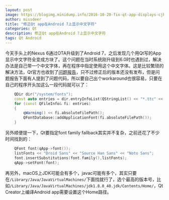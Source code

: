 ```yaml
---
layout: post
image: https://blogimg.minidump.info/2016-10-20-fix-qt-app-displays-cjk-chars-on-android7.md
author: missdeer
title: "修正Qt app在Android 7上显示中文字符"
categories: Qt
description: 修正Qt app在Android 7上显示中文字符
tags: Qt Android
---
```

今天手头上的Nexus 6通过OTA升级到了Android 7，之后发现几个用Qt写的App显示中文字符全变成方块了。这个问题在当时系统刚升级到6.0时也遇到过，解决办法是自己带一个中文字体，再在程序中指定使用这个中文字体。这是比较繁琐的解决方法，Qt官方也收到了[问题报告](https://bugreports.qt.io/browse/QTBUG-53511)，只不过修正后的版本还没有发布，但是问题报告下面有人提到了问题代码，所以要自己出个workaround也很容易，只要在自己的程序开头加这么一段代码就可以了：

```cpp
    QDir dir("/system/fonts");
    const auto entries = dir.entryInfoList(QStringList() << "*.ttc" << "*.ttf" << "*.otf", QDir::Files);
    for (const QFileInfo& fi: entries)
    {
        qWarning() << fi.absoluteFilePath();
        QFontDatabase::addApplicationFont(fi.absoluteFilePath());
    }
```

另外顺便提一下，Qt要指定font family fallback其实并不复杂，之前还花了不少时间找到的：

```cpp
    QFont font(qApp->font());
    listFonts << "Droid Sans" << "Source Han Sans" << "Noto Sans";
    font.insertSubstitutions(font.family(),listFonts);
    qApp->setFont(font);
```

再另外，macOS上JDK可能会有多个，javac可能有多个，其实只要在`/Library/Java/JavaVirtualMachines/`下面找就行了，选个最高的版本号，比如`/Library/Java/JavaVirtualMachines/jdk1.8.0_40.jdk/Contents/Home/`，Qt Creator上编译Android app需要设置这个Home路径。
